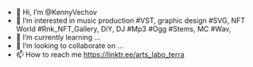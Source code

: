 - 👋 Hi, I’m @KennyVechov
- 👀 I’m interested in music production #VST, graphic design #SVG, NFT World #Rnk_NFT_Gallery, DiY, DJ #Mp3 #Ogg #Stems, MC #Wav, 
- 🌱 I’m currently learning ...
- 💞️ I’m looking to collaborate on ...
- 📫 How to reach me https://linktr.ee/arts_labo_terra

<!---
KennyVechov/KennyVechov is a ✨ special ✨ repository because its `README.md` (this file) appears on your GitHub profile.
You can click the Preview link to take a look at your changes.
--->
